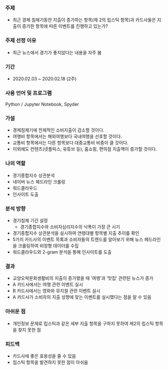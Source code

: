 ### 주제
- 최근 경제 침체기동안 지출이 증가하는 항목(제 2의 립스틱 항목)과 카드사들은 지출이 증가한 항목에 따른 이벤트를 진행하고 있는가?


### 주제 선정 이유
- 최근 뉴스에서 경기가 좋지않다는 내용을 자주 봄
### 기간
- 2020.02.03 ~ 2020.02.18 (2주)


### 사용 언어 및 프로그램
Python / Jupyter Notebook, Spyder

### 가설
- 경제침체기에 전체적인 소비지출이 감소할 것이다.
- 여행비 항목에서는 해외여행보다 국내여행을 선호할 것이다. 
- 교통비 항목에서는 다른 항목보다 대중교통비 비중이 클 것이다.
- 이외에도 컨텐츠(넷플릭스, 유튜브 등), 홈쇼핑, 편의점 지출액이 증가할 것이다.


### 나의 역할
- 경기종합지수 상관분석
- 네이버 뉴스 헤드라인 크롤링
- 워드클라우드
- 인사이트 도출

### 분석 방향
- 경기침체 기간 설정
   - 경기종합지수와 소비자심리지수의 낙폭이 가장 큰 시기
- 경기종합지수 상관분석을 실시하여 연령대별 항목별 지출 추이를 확인
- 5가지 카드사의 이벤트 목록과 소비자들의 트렌드를 알아보기 위해 뉴스 헤드라인을 크롤링하여 비정형 데이터를 수집
- 워드클라우드와 2-gram 분석을 통해 인사이트를 도출

### 결과
- 교양오락문화생활비의 지출이 증가했을 때 ‘여행’과 ‘맛집’ 관련된 뉴스가 증가
- A 카드사에서는 여행 관련 이벤트 실시
- B 카드사에서는 영화와 뮤지컬 관련 이벤트 실시
- A 카드사가 소비자의 지출 성향에 맞는 이벤트를 실시했다는 점을 알 수 있음


### 아쉬운 점
- 개인정보 문제로 립스틱과 같은 세부 지출 항목을 구하지 못하여 제2의 립스틱 항목을 찾지 못한 점
### 피드백
- 카드사에 좋은 효용성을 줄 수 있음
- 립스틱 항목을 발견하지 못한 점이 아쉬움
